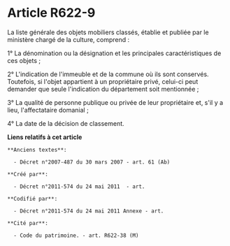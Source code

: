 # Article R622-9

La liste générale des objets mobiliers classés, établie et publiée par le ministère chargé de la culture, comprend :

1° La dénomination ou la désignation et les principales caractéristiques de ces objets ;

2° L'indication de l'immeuble et de la commune où ils sont conservés. Toutefois, si l'objet appartient à un propriétaire
privé, celui-ci peut demander que seule l'indication du département soit mentionnée ;

3° La qualité de personne publique ou privée de leur propriétaire et, s'il y a lieu, l'affectataire domanial ;

4° La date de la décision de classement.

**Liens relatifs à cet article**

	**Anciens textes**:

	  - Décret n°2007-487 du 30 mars 2007 - art. 61 (Ab)

	**Créé par**:

	  - Décret n°2011-574 du 24 mai 2011  - art.

	**Codifié par**:

	  - Décret n°2011-574 du 24 mai 2011 Annexe - art.

	**Cité par**:

	  - Code du patrimoine. - art. R622-38 (M)
